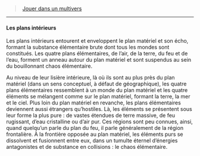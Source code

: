 ﻿---
!Generic
Id: planes_hd.md#les-plans-intérieurs
ParentLink: planes_hd.md#jouer-dans-un-multivers
Name: Les plans intérieurs
ParentName: Jouer dans un multivers
NameLevel: 4
---
> [Jouer dans un multivers](hd_planes.md)

---

#### Les plans intérieurs

Les plans intérieurs entourent et enveloppent le plan matériel et son écho, formant la substance élémentaire brute dont tous les mondes sont constitués. Les quatre plans élémentaires, de l’air, de la terre, du feu et de l’eau, forment un anneau autour du plan matériel et sont suspendus au sein du bouillonnant chaos élémentaire.

Au niveau de leur lisière intérieure, là où ils sont au plus près du plan matériel (dans un sens conceptuel, à défaut de géographique), les quatre plans élémentaires ressemblent à un monde du plan matériel et les quatre éléments se mélangent comme sur le plan matériel, formant la terre, la mer et le ciel. Plus loin du plan matériel en revanche, les plans élémentaires deviennent aussi étrangers qu’hostiles. Là, les éléments se présentent sous leur forme la plus pure : de vastes étendues de terre massive, de feu rugissant, d’eau cristalline ou d’air pur. Ces régions sont peu connues, ainsi, quand quelqu’un parle du plan du feu, il parle généralement de la région frontalière. À la frontière opposée au plan matériel, les éléments purs se dissolvent et fusionnent entre eux, dans un tumulte éternel d’énergies antagonistes et de substance en collisions : le chaos élémentaire.

